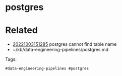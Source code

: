 # postgres

# Related

- [20221003151285](/zet/20221003151285/README.md) postgres cannot find table name
- ~/kb/data-engineering-pipelines/postgres.md

Tags:

    #data-engineering-pipelines #postgres 
